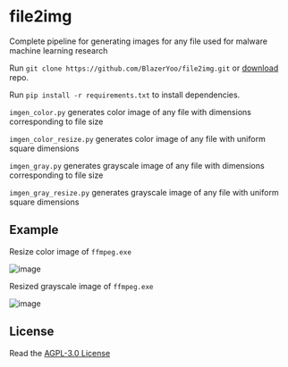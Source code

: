 # file2img

Complete pipeline for generating images for any file used for malware machine learning research

Run `git clone https://github.com/BlazerYoo/file2img.git` or [download](https://github.com/BlazerYoo/file2img/archive/refs/heads/main.zip) repo.

Run `pip install -r requirements.txt` to install dependencies.

`imgen_color.py` generates color image of any file with dimensions corresponding to file size

`imgen_color_resize.py` generates color image of any file with uniform square dimensions

`imgen_gray.py` generates grayscale image of any file with dimensions corresponding to file size

`imgen_gray_resize.py` generates grayscale image of any file with uniform square dimensions

## Example
Resize color image of `ffmpeg.exe`

![image](https://user-images.githubusercontent.com/69565038/150297529-20d1b242-db6f-4b98-9444-7b403ec281a7.png)

Resized grayscale image of `ffmpeg.exe`

![image](https://user-images.githubusercontent.com/69565038/150297608-8765c106-7942-4e39-ba64-7a7d72639c9f.png)


## License

Read the [AGPL-3.0 License](https://github.com/BlazerYoo/file2img/blob/main/LICENSE)
